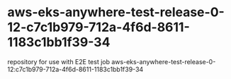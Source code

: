 # aws-eks-anywhere-test-release-0-12-c7c1b979-712a-4f6d-8611-1183c1bb1f39-34
repository for use with E2E test job aws-eks-anywhere-test-release-0-12:c7c1b979-712a-4f6d-8611-1183c1bb1f39-34
